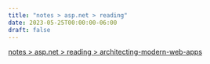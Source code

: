 ```yaml
---
title: "notes > asp.net > reading"
date: 2023-05-25T00:00:00-06:00
draft: false
---
```


[notes > asp.net > reading > architecting-modern-web-apps](architecting-modern-web-apps)  
